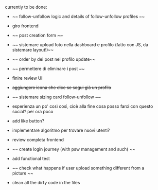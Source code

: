 

currently to be done:
- ~~ follow-unfollow logic and details of follow-unfollow profiles ~~
- giro frontend
- ~~ post creation form ~~
- ~~ sistemare upload foto nella dashboard e profilo (fatto con JS, da sistemare layout!)~~
- ~~ order by dei post nel profilo update~~
- ~~ permettere di eliminare i post ~~ 
- finire review UI
- ~~aggiungere icona che dice se segui già un profilo~~
- ~~ sistemare sizing card follow-unfollow ~~
- esperienza un po' così così, cioè alla fine cosa posso farci con questo social? per ora poco
- add like button?
- implementare algoritmo per trovare nuovi utenti?

- review completa frontend
- ~~ create login journey (with psw management and such) ~~
- add functional test
- ~~ check what happens if user upload something different from a picture ~~
- clean all the dirty code in the files

